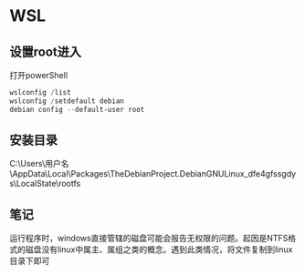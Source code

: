 # WSL

## 设置root进入

打开powerShell

``` powershell
wslconfig /list
wslconfig /setdefault debian
debian config --default-user root
```

## 安装目录

C:\Users\用户名\AppData\Local\Packages\TheDebianProject.DebianGNULinux_dfe4gfssgdys\LocalState\rootfs

## 笔记

运行程序时，windows直接管辖的磁盘可能会报告无权限的问题。起因是NTFS格式的磁盘没有linux中属主、属组之类的概念。遇到此类情况，将文件复制到linux目录下即可